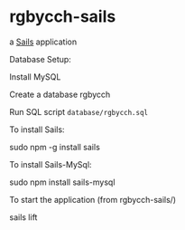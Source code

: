 # rgbycch-sails

a [Sails](http://sailsjs.org) application

Database Setup:

Install MySQL

Create a database rgbycch

Run SQL script `database/rgbycch.sql`

To install Sails:

sudo npm -g install sails

To install Sails-MySql:

sudo npm install sails-mysql

To start the application (from rgbycch-sails/)

sails lift


